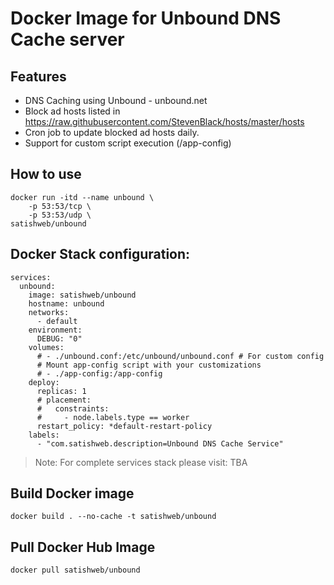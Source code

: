 # Docker Image for Unbound DNS Cache server

## Features
- DNS Caching using Unbound - unbound.net
- Block ad hosts listed in https://raw.githubusercontent.com/StevenBlack/hosts/master/hosts
- Cron job to update blocked ad hosts daily.
- Support for custom script execution (/app-config)

## How to use

```
docker run -itd --name unbound \
    -p 53:53/tcp \
    -p 53:53/udp \
satishweb/unbound
```

## Docker Stack configuration:
```
services:
  unbound:
    image: satishweb/unbound
    hostname: unbound
    networks:
      - default
    environment:
      DEBUG: "0"
    volumes:
      # - ./unbound.conf:/etc/unbound/unbound.conf # For custom config
      # Mount app-config script with your customizations
      # - ./app-config:/app-config
    deploy:
      replicas: 1
      # placement:
      #   constraints:
      #     - node.labels.type == worker
      restart_policy: *default-restart-policy
    labels:
      - "com.satishweb.description=Unbound DNS Cache Service"
```
>Note: For complete services stack please visit: TBA

## Build Docker image
```
docker build . --no-cache -t satishweb/unbound
```
## Pull Docker Hub Image
```
docker pull satishweb/unbound
```

